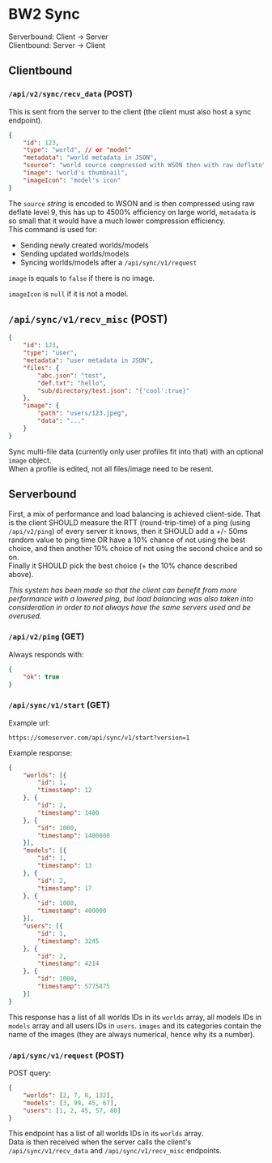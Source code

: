 # BW2 Sync

Serverbound: Client -> Server  
Clientbound: Server -> Client

## Clientbound

### `/api/v2/sync/recv_data` (POST)

This is sent from the server to the client (the client must also host a sync endpoint).

```json
{
    "id": 123,
    "type": "world", // or "model"
    "metadata": "world metadata in JSON",
    "source": "world source compressed with WSON then with raw deflate",
    "image": "world's thumbnail",
    "imageIcon": "model's icon"
}
```

The `source` *string* is encoded to WSON and is then compressed using raw deflate level 9, this has up to 4500% efficiency on large world, `metadata` is so small that it
would have a much lower compression efficiency.  
This command is used for:

- Sending newly created worlds/models
- Sending updated worlds/models
- Syncing worlds/models after a `/api/sync/v1/request`

`image` is equals to `false` if there is no image.

`imageIcon` is `null` if it is not a model.

## `/api/sync/v1/recv_misc` (POST)

```json
{
    "id": 123,
    "type": "user",
    "metadata": "user metadata in JSON",
    "files": {
        "abc.json": "test",
        "def.txt": "hello",
        "sub/directory/test.json": "{'cool':true}"
    },
    "image": {
        "path": "users/123.jpeg",
        "data": "..."
    }
}
```

Sync multi-file data (currently only user profiles fit into that) with an optional `image` object.  
When a profile is edited, not all files/image need to be resent.

## Serverbound

First, a mix of performance and load balancing is achieved client-side. That is the client SHOULD measure the RTT (round-trip-time) of a ping (using `/api/v2/ping`) of every server it knows, then it SHOULD add a +/- 50ms random value to ping time OR have a 10% chance of not using the best choice, and then another 10% choice of not using the second choice and so on.  
Finally it SHOULD pick the best choice (+ the 10% chance described above).

*This system has been made so that the client can benefit from more performance with a lowered ping, but load balancing was also taken into consideration in order to not always
have the same servers used and be overused.*

### `/api/v2/ping` (GET)

Always responds with:

```json
{
    "ok": true
}
```

### `/api/sync/v1/start` (GET)

Example url:

```
https://someserver.com/api/sync/v1/start?version=1
```

Example response:

```json
{
    "worlds": [{
        "id": 1,
        "timestamp": 12
    }, {
        "id": 2,
        "timestamp": 1400
    }, {
        "id": 1000,
        "timestamp": 1400000
    }],
    "models": [{
        "id": 1,
        "timestamp": 13
    }, {
        "id": 2,
        "timestamp": 17
    }, {
        "id": 1000,
        "timestamp": 400000
    }],
    "users": [{
        "id": 1,
        "timestamp": 3245
    }, {
        "id": 2,
        "timestamp": 4214
    }, {
        "id": 1000,
        "timestamp": 5775875
    }]
}
```

This response has a list of all worlds IDs in its `worlds` array, all models IDs in `models` array and all users IDs in `users`.
`images` and its categories contain the name of the images (they are always numerical, hence why its a number).  

### `/api/sync/v1/request` (POST)

POST query:

```json
{
    "worlds": [2, 7, 8, 132],
    "models": [3, 99, 45, 67],
    "users": [1, 2, 45, 57, 80]
}
```

This endpoint has a list of all worlds IDs in its `worlds` array.  
Data is then received when the server calls the client's `/api/sync/v1/recv_data` and `/api/sync/v1/recv_misc` endpoints.

